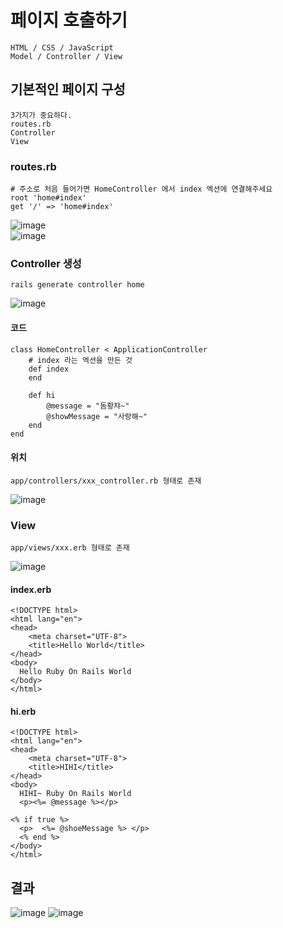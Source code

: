# 페이지 호출하기
    HTML / CSS / JavaScript
    Model / Controller / View 
    
## 기본적인 페이지 구성 
    3가지가 중요하다. 
    routes.rb
    Controller
    View 

### routes.rb
    # 주소로 처음 들어가면 HomeController 에서 index 엑션에 연결해주세요
    root 'home#index'
    get '/' => 'home#index'
![image](https://user-images.githubusercontent.com/22822369/186712294-89592117-051d-4f0e-9da7-0e364e4c387d.png)  
![image](https://user-images.githubusercontent.com/22822369/186714624-a9c35f07-4da4-484d-ad00-449fcbaa944c.png)  
### Controller 생성
    rails generate controller home
![image](https://user-images.githubusercontent.com/22822369/186712667-c617aee1-4c36-44ca-a9a0-b42323d7be5e.png)  

#### 코드
    class HomeController < ApplicationController
        # index 라는 엑션을 만든 것
        def index
        end
        
        def hi
            @message = "돔황챠~"
            @showMessage = "사랑해~"
        end
    end


#### 위치
    app/controllers/xxx_controller.rb 형태로 존재
![image](https://user-images.githubusercontent.com/22822369/186712803-364d4c58-23b1-4dcc-a511-65f749fd66af.png)

### View
    app/views/xxx.erb 형태로 존재
![image](https://user-images.githubusercontent.com/22822369/186713524-932ed7a0-a9e2-498b-8362-c93b8f6c146b.png)

#### index.erb
    <!DOCTYPE html>
    <html lang="en">
    <head>
        <meta charset="UTF-8">
        <title>Hello World</title>
    </head>
    <body>
      Hello Ruby On Rails World
    </body>
    </html>

#### hi.erb
    <!DOCTYPE html>
    <html lang="en">
    <head>
        <meta charset="UTF-8">
        <title>HIHI</title>
    </head>
    <body>
      HIHI~ Ruby On Rails World
      <p><%= @message %></p>
    
    <% if true %>
      <p>  <%= @shoeMessage %> </p>
      <% end %>
    </body>
    </html>

## 결과
![image](https://user-images.githubusercontent.com/22822369/186714414-068ec61e-4243-4541-a0af-fbc9d217c78d.png)
![image](https://user-images.githubusercontent.com/22822369/186715363-e33c4668-d50c-4ad5-87bc-d7ca0734b647.png)